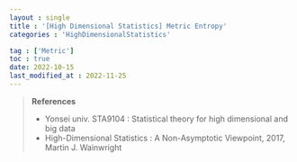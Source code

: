 ```yaml
---
layout : single
title : '[High Dimensional Statistics] Metric Entropy'
categories : 'HighDimensionalStatistics'

tag : ['Metric']
toc : true
date: 2022-10-15
last_modified_at : 2022-11-25
---
```


><b>References </b>
>
>- Yonsei univ. STA9104 : Statistical theory for high dimensional and big data 
>- High-Dimensional Statistics : A Non-Asymptotic Viewpoint, 2017, Martin J. Wainwright


